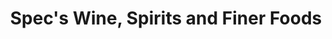 ---
title: "Spec's Wine, Spirits and Finer Foods"
url: /dallas/specs-wine-spirits-and-finer-foods/
shop: Spirituosen
---